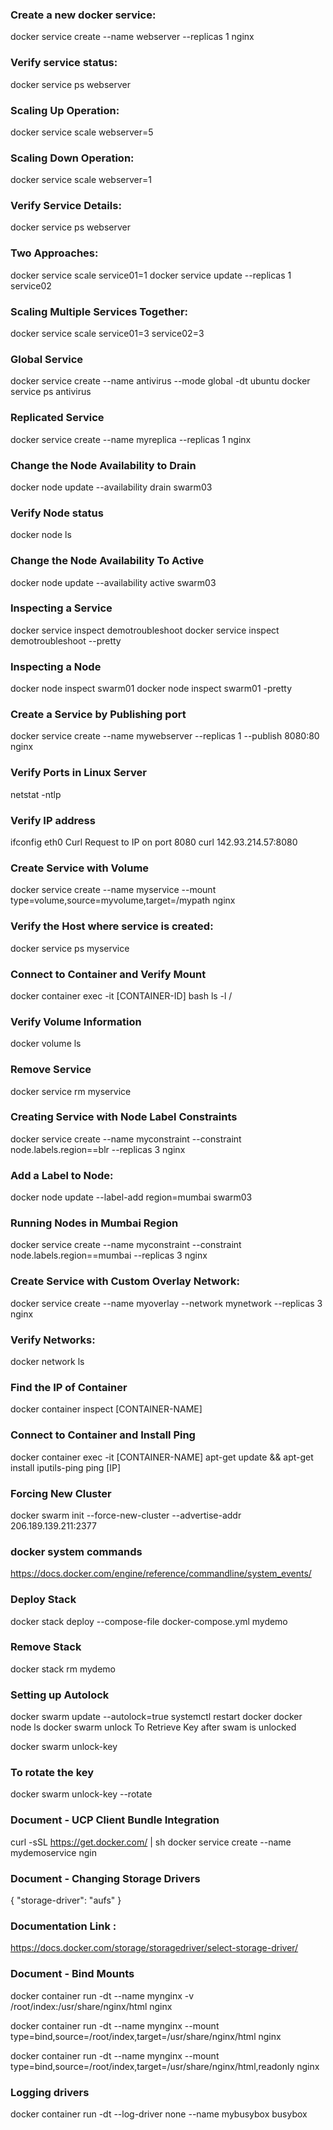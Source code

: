 ### Create a new docker service:
docker service create --name webserver --replicas 1 nginx

### Verify service status:
docker service ps webserver


### Scaling Up Operation:
docker service scale webserver=5

### Scaling Down Operation:
docker service scale webserver=1

### Verify Service Details:
docker service ps webserver

### Two Approaches:
docker service scale service01=1
docker service update --replicas 1 service02

### Scaling Multiple Services Together:
docker service scale service01=3 service02=3

### Global Service
docker service create --name antivirus --mode global -dt ubuntu
docker service ps antivirus

### Replicated Service
docker service create --name myreplica --replicas 1 nginx

### Change the Node Availability to Drain
docker node update --availability drain swarm03

### Verify Node status
docker node ls

### Change the Node Availability To Active
docker node update --availability active swarm03

### Inspecting a Service
docker service inspect demotroubleshoot
docker service inspect demotroubleshoot --pretty

### Inspecting a Node
docker node inspect swarm01 
docker node inspect swarm01 -pretty

### Create a Service by Publishing port
docker service create --name mywebserver --replicas 1 --publish 8080:80 nginx

### Verify Ports in Linux Server
netstat -ntlp

### Verify IP address
ifconfig eth0
Curl Request to IP on port 8080
curl 142.93.214.57:8080

### Create Service with Volume
docker service create --name myservice --mount type=volume,source=myvolume,target=/mypath nginx

### Verify the Host where service is created:
docker service ps myservice

### Connect to Container and Verify Mount
docker container exec -it [CONTAINER-ID] bash
ls -l /

### Verify Volume Information
docker volume ls

### Remove Service
docker service rm myservice

### Creating Service with Node Label Constraints
docker service create --name myconstraint --constraint node.labels.region==blr --replicas 3 nginx

### Add a Label to Node:
docker node update --label-add region=mumbai swarm03

### Running Nodes in Mumbai Region
docker service create --name myconstraint --constraint node.labels.region==mumbai --replicas 3 nginx

### Create Service with Custom Overlay Network:
docker service create --name myoverlay --network mynetwork --replicas 3 nginx

### Verify Networks:
docker network ls

### Find the IP of Container
docker container inspect [CONTAINER-NAME]

### Connect to Container and Install Ping
docker container exec -it [CONTAINER-NAME]
apt-get update && apt-get install iputils-ping
ping [IP]

### Forcing New Cluster
docker swarm init --force-new-cluster --advertise-addr 206.189.139.211:2377

### docker system commands
https://docs.docker.com/engine/reference/commandline/system_events/

### Deploy Stack
docker stack deploy --compose-file docker-compose.yml mydemo

### Remove Stack
docker stack rm mydemo

### Setting up Autolock
docker swarm update --autolock=true
systemctl restart docker
docker node ls
docker swarm unlock
To Retrieve Key after swam is unlocked

docker swarm unlock-key

### To rotate the key
docker swarm unlock-key --rotate

### Document - UCP Client Bundle Integration
curl -sSL https://get.docker.com/ | sh
docker service create --name mydemoservice ngin

### Document - Changing Storage Drivers
{
  "storage-driver": "aufs"
}

### Documentation Link :
https://docs.docker.com/storage/storagedriver/select-storage-driver/

### Document - Bind Mounts
docker container run -dt --name mynginx -v /root/index:/usr/share/nginx/html nginx

docker container run -dt --name mynginx --mount type=bind,source=/root/index,target=/usr/share/nginx/html nginx

docker container run -dt --name mynginx --mount type=bind,source=/root/index,target=/usr/share/nginx/html,readonly nginx

### Logging drivers
docker container run -dt --log-driver none --name mybusybox busybox

